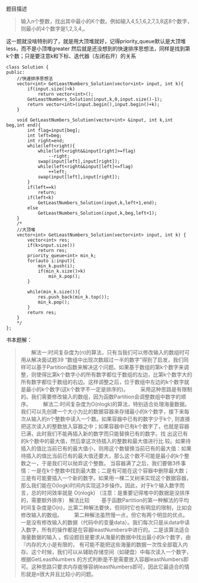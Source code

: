 题目描述
> 输入n个整数，找出其中最小的K个数。例如输入4,5,1,6,2,7,3,8这8个数字，则最小的4个数字是1,2,3,4,。

这一题就没啥特别的了，就是用大顶堆就好，记得priority_queue默认是大顶堆less，而不是小顶堆greater
然后就是还没想到的快速排序思想法，同样是找到第k个数；只是要注意k和下标、迭代器（左闭右开）的关系

```
class Solution {
public:
    //快速排序思想法
    vector<int> GetLeastNumbers_Solution(vector<int> input, int k){
        if(input.size()<k)
            return vector<int>();
        GetLeastNumbers_Solution(input,k,0,input.size()-1);
        return vector<int>(input.begin(),input.begin()+k);
    }
    
    void GetLeastNumbers_Solution(vector<int> &input, int k,int beg,int end){
        int flag=input[beg];
        int left=beg;
        int right=end;
        while(left<right){
            while(left<right&&input[right]>=flag)
                --right;
            swap(input[left],input[right]);
            while(left<right&&input[left]<=flag)
                ++left;
            swap(input[left],input[right]);
        }
        if(left==k)
            return;
        if(left<k)
            GetLeastNumbers_Solution(input,k,left+1,end);
        else
            GetLeastNumbers_Solution(input,k,beg,left+1);
    }
    /*
    //大顶堆
    vector<int> GetLeastNumbers_Solution(vector<int> input, int k) {
        vector<int> res;
        if(k>input.size())
            return res;
        priority_queue<int> min_k;
        for(auto i:input){
            min_k.push(i);
            if(min_k.size()>k)
                min_k.pop();
        }

        while(min_k.size()){
            res.push_back(min_k.top());
            min_k.pop();
        }
        return res;
    }
    */
};

```

书本题解：
> &emsp;&emsp;解法一:时间复杂度为(n)的算法，只有当我们可以修改输入的数组时可用从解决面试题39 “数组中出现次数超过一半的数字”得到了启发，我们同样可以基于Partition函数来解决这个问题。如果基于数组的第k个数字来调整，则使得比第k个数字小的所有数字都位于数组的左边，比第k个数字大的所有数字都位于数组的右边。这样调整之后，位于数组中左边的k个数字就是最小的k个数字(这k个数字不一定是排序的)。
&emsp;&emsp;采用这种思路是有限制的。我们需要修改输入的数组，因为函数Partition会调整数组中数字的顺序。
&emsp;&emsp;解法二:时间复杂度为O(nlogk)的算法，特别适合处理海量数据。我们可以先创建一个大小为比的数据容器来存储最小的k个数字，接下来每次从输入的n个整数中读入一个数。如果容器中已有的数字少于k个, 则直接把这次读入的整数放入容器之中；如果容器中已有k个数字了，也就是容器已满，此时我们不能再插入新的数字而只能替换已有的数字。找 出这已有的k个数中的最大值，然后拿这次待插入的整数和最大值进行比 较。如果待插入的值比当前已有的最大值小，则用这个数替换当前已有的最大值：如果待插入的值比当前已有的最大值还要大，那么这个数不可能是最小的k个整数之一，于是我们可以抛弃这个整数。
当容器满了之后，我们要做3件事情：一是在k个整数中找到最大数；二是有可能在这个容器中删除最大数；三是有可能要插入一个新的数字。如果用一棵二叉树来实现这个数据容器，那么我们能在O(logk)时间内实现这3步操作。因此，对于k个输入数字而言，总的时间效率就是 O(nlogk)
（注意：是重要记得堆中的数据是没排序的，需要额外排序）
解法比较
&emsp;&emsp;基于函数Partition的第一种解法的平均时间复杂度是O(n)，比第二种解法要快，但同时它也有明显的限制，比如会修改输入的数组。
&emsp;&emsp;第二种解法虽然慢一点，但它有两个明显的优点。一是没有修改输入的数据（代码中的变量data）。我们每次只是从data中读入数字，所有的操作都是在容器leastNumbers中进行的。二是该算法适合海量数据的输入 。假设题目是要求从海量的数据中找出最小的k个数字，由『内存的大小是有限的， 有可能不能把这些海量的数据一次性全部载入内存。这个时候，我们可以从辅助存储空间（如硬盘）中每次读入一个数字，根据GetLeastNumbers 的方式判断是不是需要放入容器leastNumbers即可。这种思路只要求内存能够容纳leastNumbers即可，因此它最适合的情形就是n很大并且比较小的问题。


